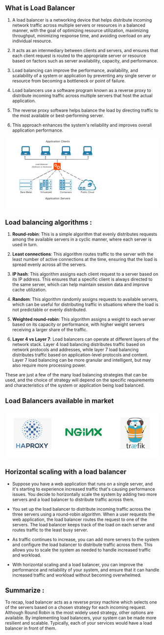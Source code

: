 ## What is Load Balancer

1) A load balancer is a networking device that helps distribute incoming network traffic across multiple servers or resources in a balanced manner, with the goal of optimizing resource utilization, maximizing throughput, minimizing response time, and avoiding overload on any individual resource. 

2) It acts as an intermediary between clients and servers, and ensures that each client request is routed to the appropriate server or resource based on factors such as server availability, capacity, and performance. 

3) Load balancing can improve the performance, availability, and scalability of a system or application by preventing any single server or resource from becoming a bottleneck or point of failure. 

4) Load balancers use a software program known as a reverse proxy to distribute incoming traffic across multiple servers that host the actual application. 

5) The reverse proxy software helps balance the load by directing traffic to the most available or best-performing server. 

6) This approach enhances the system's reliability and improves overall application performance.


![Load Balancer](LoadBalancer.png)


## Load balancing algorithms :

1) **Round-robin**: This is a simple algorithm that evenly distributes requests among the available servers in a cyclic manner, where each server is used in turn.

2) **Least connections**: This algorithm routes traffic to the server with the least number of active connections at the time, ensuring that the load is spread evenly across all the servers.

3) **IP hash**: This algorithm assigns each client request to a server based on its IP address. This ensures that a specific client is always directed to the same server, which can help maintain session data and improve cache utilization.

4) **Random**: This algorithm randomly assigns requests to available servers, which can be useful for distributing traffic in situations where the load is not predictable or evenly distributed.

5) **Weighted round-robin**: This algorithm assigns a weight to each server based on its capacity or performance, with higher weight servers receiving a larger share of the traffic.

6) **Layer 4 vs Layer 7**: Load balancers can operate at different layers of the network stack. Layer 4 load balancing distributes traffic based on network protocols and addresses, while layer 7 load balancing distributes traffic based on application-level protocols and content. Layer 7 load balancing can be more granular and intelligent, but may also require more processing power.

These are just a few of the many load balancing strategies that can be used, and the choice of strategy will depend on the specific requirements and characteristics of the system or application being load balanced.


## Load Balancers available in market

![Load Balancer](LoadBalancer-Examples.png)

## Horizontal scaling with a load balancer

- Suppose you have a web application that runs on a single server, and it's starting to experience increased traffic that's causing performance issues. You decide to horizontally scale the system by adding two more servers and a load balancer to distribute traffic across them.

- You set up the load balancer to distribute incoming traffic across the three servers using a round-robin algorithm. When a user requests the web application, the load balancer routes the request to one of the servers. The load balancer keeps track of the load on each server and routes traffic to the least busy server.

- As traffic continues to increase, you can add more servers to the system and configure the load balancer to distribute traffic across them. This allows you to scale the system as needed to handle increased traffic and workload.

- With horizontal scaling and a load balancer, you can improve the performance and reliability of your system, and ensure that it can handle increased traffic and workload without becoming overwhelmed.

## Summarize :

To recap, load balancer acts as a reverse proxy machine which selects one of the servers based on a chosen strategy for each incoming request. Although Round Robin is the most widely used strategy, other options are available. By implementing load balancers, your system can be made more resilient and scalable. Typically, each of your services would have a load balancer in front of them.